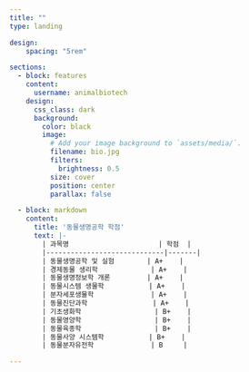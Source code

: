```yaml
---
title: ""
type: landing

design:
    spacing: "5rem"

sections:
  - block: features
    content:
      username: animalbiotech
    design:
      css_class: dark
      background: 
        color: black
        image:
          # Add your image background to `assets/media/`.
          filename: bio.jpg
          filters:
            brightness: 0.5
          size: cover
          position: center
          parallax: false

  - block: markdown
    content:
      title: '동물생명공학 학점'
      text: |-
        | 과목명                      | 학점  |
        |-----------------------------|-------|
        | 동물생명공학 및 실험        | A+    |
        | 경제동물 생리학             | A+    |
        | 동물생명정보학 개론         | A+    |
        | 동물시스템 생물학           | A+    |
        | 분자세포생물학              | A+    |
        | 동물진단과학                | A+    |
        | 기초생화학                  | B+    |
        | 동물영양학                  | B+    |
        | 동물육종학                  | B+    |
        | 동물사양 시스템학           | B+    |
        | 동물분자유전학              | B     |

---
```


